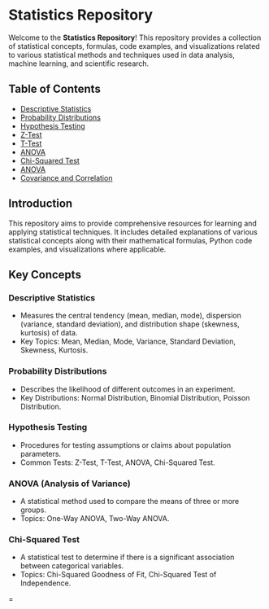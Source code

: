 # Statistics Repository

Welcome to the **Statistics Repository**! This repository provides a collection of statistical concepts, formulas, code examples, and visualizations related to various statistical methods and techniques used in data analysis, machine learning, and scientific research.

## Table of Contents
  - [Descriptive Statistics](#descriptive-statistics)
  - [Probability Distributions](#probability-distributions)
  - [Hypothesis Testing](#hypothesis-testing)
  - [Z-Test](#z-test)
  - [T-Test](#t-test)
  - [ANOVA](#anova)
  - [Chi-Squared Test](#chi-squared-test)
  - [ANOVA](#anova)
  - [Covariance and Correlation](#covariance-and-correlation)



## Introduction

This repository aims to provide comprehensive resources for learning and applying statistical techniques. It includes detailed explanations of various statistical concepts along with their mathematical formulas, Python code examples, and visualizations where applicable.

## Key Concepts

### Descriptive Statistics
- Measures the central tendency (mean, median, mode), dispersion (variance, standard deviation), and distribution shape (skewness, kurtosis) of data.
- Key Topics: Mean, Median, Mode, Variance, Standard Deviation, Skewness, Kurtosis.

### Probability Distributions
- Describes the likelihood of different outcomes in an experiment.
- Key Distributions: Normal Distribution, Binomial Distribution, Poisson Distribution.

### Hypothesis Testing
- Procedures for testing assumptions or claims about population parameters.
- Common Tests: Z-Test, T-Test, ANOVA, Chi-Squared Test.

### ANOVA (Analysis of Variance)
- A statistical method used to compare the means of three or more groups.
- Topics: One-Way ANOVA, Two-Way ANOVA.

### Chi-Squared Test
- A statistical test to determine if there is a significant association between categorical variables.
- Topics: Chi-Squared Goodness of Fit, Chi-Squared Test of Independence.

=
